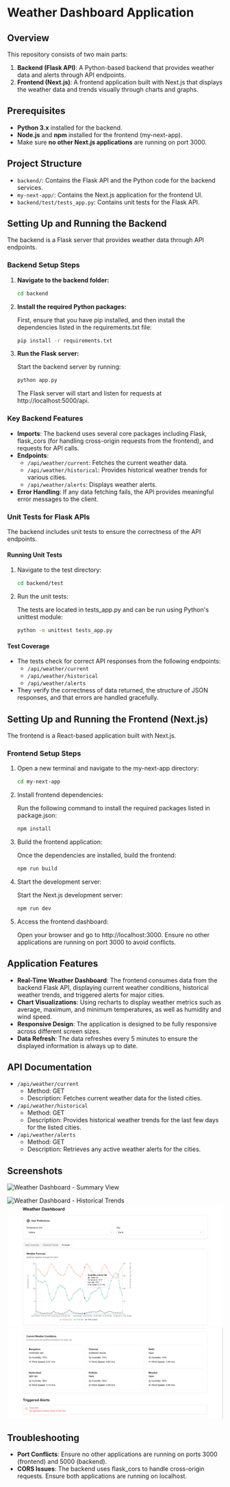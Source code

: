 # Weather Dashboard Application

## Overview

This repository consists of two main parts:

1. **Backend (Flask API)**: A Python-based backend that provides weather data and alerts through API endpoints.
2. **Frontend (Next.js)**: A frontend application built with Next.js that displays the weather data and trends visually through charts and graphs.

## Prerequisites

- **Python 3.x** installed for the backend.
- **Node.js** and **npm** installed for the frontend (my-next-app).
- Make sure **no other Next.js applications** are running on port 3000.

## Project Structure

- `backend/`: Contains the Flask API and the Python code for the backend services.
- `my-next-app/`: Contains the Next.js application for the frontend UI.
- `backend/test/tests_app.py`: Contains unit tests for the Flask API.

## Setting Up and Running the Backend

The backend is a Flask server that provides weather data through API endpoints.

### Backend Setup Steps

1. **Navigate to the backend folder:**

   ```bash
   cd backend
   ```

2. **Install the required Python packages:**

   First, ensure that you have pip installed, and then install the dependencies listed in the requirements.txt file:

   ```bash
   pip install -r requirements.txt
   ```

3. **Run the Flask server:**

   Start the backend server by running:

   ```bash
   python app.py
   ```

   The Flask server will start and listen for requests at http://localhost:5000/api.

### Key Backend Features

- **Imports**: The backend uses several core packages including Flask, flask_cors (for handling cross-origin requests from the frontend), and requests for API calls.
- **Endpoints**:
  - `/api/weather/current`: Fetches the current weather data.
  - `/api/weather/historical`: Provides historical weather trends for various cities.
  - `/api/weather/alerts`: Displays weather alerts.
- **Error Handling**: If any data fetching fails, the API provides meaningful error messages to the client.

### Unit Tests for Flask APIs

The backend includes unit tests to ensure the correctness of the API endpoints.

#### Running Unit Tests

1. Navigate to the test directory:

   ```bash
   cd backend/test
   ```

2. Run the unit tests:

   The tests are located in tests_app.py and can be run using Python's unittest module:

   ```bash
   python -m unittest tests_app.py
   ```

#### Test Coverage

- The tests check for correct API responses from the following endpoints:
  - `/api/weather/current`
  - `/api/weather/historical`
  - `/api/weather/alerts`
- They verify the correctness of data returned, the structure of JSON responses, and that errors are handled gracefully.

## Setting Up and Running the Frontend (Next.js)

The frontend is a React-based application built with Next.js.

### Frontend Setup Steps

1. Open a new terminal and navigate to the my-next-app directory:

   ```bash
   cd my-next-app
   ```

2. Install frontend dependencies:

   Run the following command to install the required packages listed in package.json:

   ```bash
   npm install
   ```

3. Build the frontend application:

   Once the dependencies are installed, build the frontend:

   ```bash
   npm run build
   ```

4. Start the development server:

   Start the Next.js development server:

   ```bash
   npm run dev
   ```

5. Access the frontend dashboard:

   Open your browser and go to http://localhost:3000. Ensure no other applications are running on port 3000 to avoid conflicts.

## Application Features

- **Real-Time Weather Dashboard**: The frontend consumes data from the backend Flask API, displaying current weather conditions, historical weather trends, and triggered alerts for major cities.
- **Chart Visualizations**: Using recharts to display weather metrics such as average, maximum, and minimum temperatures, as well as humidity and wind speed.
- **Responsive Design**: The application is designed to be fully responsive across different screen sizes.
- **Data Refresh**: The data refreshes every 5 minutes to ensure the displayed information is always up to date.

## API Documentation

- `/api/weather/current`
  - Method: GET
  - Description: Fetches current weather data for the listed cities.
- `/api/weather/historical`
  - Method: GET
  - Description: Provides historical weather trends for the last few days for the listed cities.
- `/api/weather/alerts`
  - Method: GET
  - Description: Retrieves any active weather alerts for the cities.

## Screenshots

![Weather Dashboard - Summary View](1.png)

![Weather Dashboard - Historical Trends]()
![Weather Dashboard - Historical Trends](snapshoots/3.png)
![Weather Dashboard - Current conditions & alerts](snapshoots/4.png)

## Troubleshooting

- **Port Conflicts**: Ensure no other applications are running on ports 3000 (frontend) and 5000 (backend).
- **CORS Issues**: The backend uses flask_cors to handle cross-origin requests. Ensure both applications are running on localhost.

